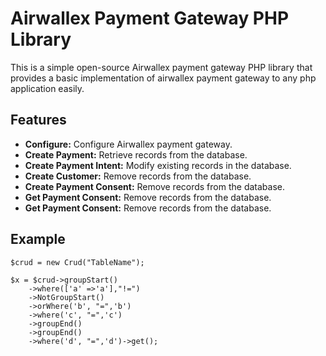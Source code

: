 # Airwallex Payment Gateway PHP Library

This is a simple open-source Airwallex payment gateway PHP library that provides a basic implementation of airwallex payment gateway to any php application easily.

## Features

- **Configure:** Configure Airwallex payment gateway.
- **Create Payment:** Retrieve records from the database.
- **Create Payment Intent:** Modify existing records in the database.
- **Create Customer:** Remove records from the database.
- **Create Payment Consent:** Remove records from the database.
- **Get Payment Consent:** Remove records from the database.
- **Get Payment Consent:** Remove records from the database.


## Example

    $crud = new Crud("TableName");

    $x = $crud->groupStart()
        ->where(['a' =>'a'],"!=")
        ->NotGroupStart()
        ->orWhere('b', "=",'b')
        ->where('c', "=",'c')
        ->groupEnd()
        ->groupEnd()
        ->where('d', "=",'d')->get();